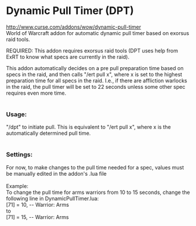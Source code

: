 # Dynamic Pull Timer (DPT)
http://www.curse.com/addons/wow/dynamic-pull-timer<br>
World of Warcraft addon for automatic dynamic pull timer based on exorsus raid tools.

REQUIRED: This addon requires exorsus raid tools (DPT uses help from ExRT to know what specs are currently in the raid).

This addon automatically decides on a pre pull preparation time based on specs in the raid, and then calls "/ert pull x", where x is set to the highest preparation time for all specs in the raid. I.e., if there are affliction warlocks in the raid, the pull timer will be set to 22 seconds unless some other spec requires even more time. <br>
<br>
### Usage:
"/dpt" to initiate pull. This is equivalent to "/ert pull x", where x is the automatically determined pull time.<br>
<br>
### Settings:
For now, to make changes to the pull time needed for a spec, values must be manually edited in the addon's .lua file <br>
<br>Example: <br>
To change the pull time for arms warriors from 10 to 15 seconds, change the following line in DynamicPullTimer.lua: <br>
            [71] = 10,    -- Warrior: Arms <br>
to <br>
            [71] = 15,    -- Warrior: Arms <br>


<br>

